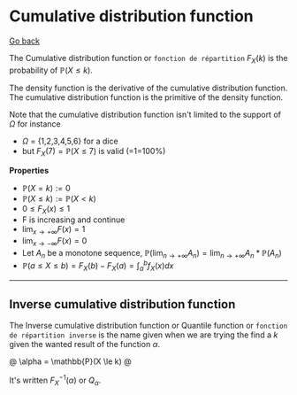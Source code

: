 # Cumulative distribution function

[Go back](..)

The Cumulative distribution function or
``fonction de répartition`` $F_X(k)$ 
is the probability of $\mathbb{P}(X \le k)$.

The density function is the derivative
of the cumulative distribution function.
The cumulative distribution function is the
primitive of the density function.

Note that the cumulative distribution function
isn't limited to the support of $\Omega$ for instance

* $\Omega$ = {1,2,3,4,5,6} for a dice
* but $F_X(7) = \mathbb{P}(X \le 7)$ is valid (=1=100%)

**Properties**

* $\mathbb{P}(X = k) := 0$
* $\mathbb{P}(X \le k) := \mathbb{P}(X < k)$
* $0 \le F_X(x) \le 1$
* F is increasing and continue
* $\lim_{x \rightarrow +\infty}F(x) = 1$
* $\lim_{x \rightarrow -\infty}F(x) = 0$
* Let $A_n$ be a monotone sequence, $\mathbb{P}(\lim_{n \rightarrow +\infty} A_n) = \lim_{n \rightarrow +\infty} A_n * \mathbb{P}(A_n)$
* $\mathbb{P}(a \le X \le b) = F_X(b) - F_X(a) = \int_{a}^{b} f_X(x)dx$

<hr class="sl">

## Inverse cumulative distribution function

The Inverse cumulative distribution function
or Quantile function
or ``fonction de répartition inverse`` is the name
given when we are trying the find a $k$ given
the wanted result of the function $\alpha$.

@
\alpha = \mathbb{P}(X \le k) 
@

It's written $F_X^{-1}(\alpha)$ or $Q_\alpha$.